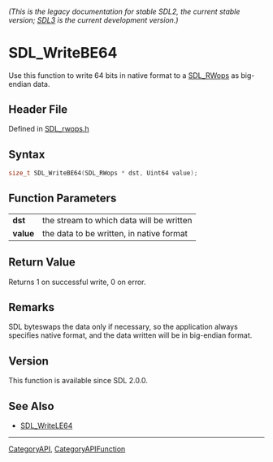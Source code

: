 ###### (This is the legacy documentation for stable SDL2, the current stable version; [SDL3](https://wiki.libsdl.org/SDL3/) is the current development version.)
# SDL_WriteBE64

Use this function to write 64 bits in native format to a [SDL_RWops](SDL_RWops) as big-endian data.

## Header File

Defined in [SDL_rwops.h](https://github.com/libsdl-org/SDL/blob/SDL2/include/SDL_rwops.h)

## Syntax

```c
size_t SDL_WriteBE64(SDL_RWops * dst, Uint64 value);

```

## Function Parameters

|               |                                          |
| ------------- | ---------------------------------------- |
| **dst**       | the stream to which data will be written |
| **value**     | the data to be written, in native format |

## Return Value

Returns 1 on successful write, 0 on error.

## Remarks

SDL byteswaps the data only if necessary, so the application always
specifies native format, and the data written will be in big-endian format.

## Version

This function is available since SDL 2.0.0.

## See Also

- [SDL_WriteLE64](SDL_WriteLE64)

----
[CategoryAPI](CategoryAPI), [CategoryAPIFunction](CategoryAPIFunction)

